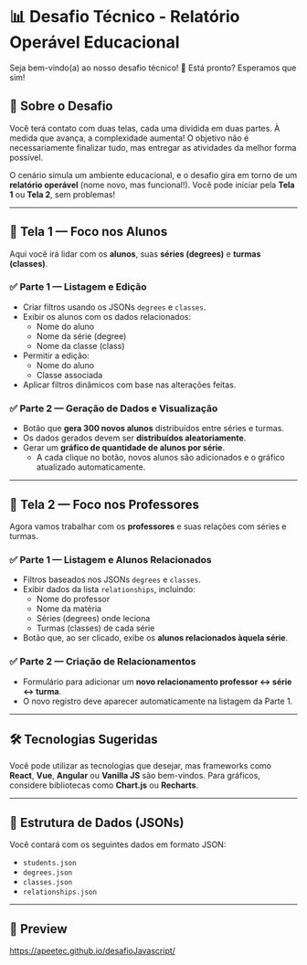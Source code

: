 # 📊 Desafio Técnico - Relatório Operável Educacional

Seja bem-vindo(a) ao nosso desafio técnico! 🎉 Está pronto? Esperamos que sim!

## 🧠 Sobre o Desafio

Você terá contato com duas telas, cada uma dividida em duas partes. À medida que avança, a complexidade aumenta! O objetivo não é necessariamente finalizar tudo, mas entregar as atividades da melhor forma possível.

O cenário simula um ambiente educacional, e o desafio gira em torno de um **relatório operável** (nome novo, mas funcional!). Você pode iniciar pela **Tela 1** ou **Tela 2**, sem problemas!

---

## 🧩 Tela 1 — Foco nos Alunos

Aqui você irá lidar com os **alunos**, suas **séries (degrees)** e **turmas (classes)**.

### ✅ Parte 1 — Listagem e Edição

- Criar filtros usando os JSONs `degrees` e `classes`.
- Exibir os alunos com os dados relacionados:
  - Nome do aluno
  - Nome da série (degree)
  - Nome da classe (class)
- Permitir a edição:
  - Nome do aluno
  - Classe associada
- Aplicar filtros dinâmicos com base nas alterações feitas.

### ✅ Parte 2 — Geração de Dados e Visualização

- Botão que **gera 300 novos alunos** distribuídos entre séries e turmas.
- Os dados gerados devem ser **distribuídos aleatoriamente**.
- Gerar um **gráfico de quantidade de alunos por série**.
  - A cada clique no botão, novos alunos são adicionados e o gráfico atualizado automaticamente.

---

## 🧩 Tela 2 — Foco nos Professores

Agora vamos trabalhar com os **professores** e suas relações com séries e turmas.

### ✅ Parte 1 — Listagem e Alunos Relacionados

- Filtros baseados nos JSONs `degrees` e `classes`.
- Exibir dados da lista `relationships`, incluindo:
  - Nome do professor
  - Nome da matéria
  - Séries (degrees) onde leciona
  - Turmas (classes) de cada série
- Botão que, ao ser clicado, exibe os **alunos relacionados àquela série**.

### ✅ Parte 2 — Criação de Relacionamentos

- Formulário para adicionar um **novo relacionamento professor ↔ série ↔ turma**.
- O novo registro deve aparecer automaticamente na listagem da Parte 1.

---

## 🛠 Tecnologias Sugeridas

Você pode utilizar as tecnologias que desejar, mas frameworks como **React**, **Vue**, **Angular** ou **Vanilla JS** são bem-vindos. Para gráficos, considere bibliotecas como **Chart.js** ou **Recharts**.

---

## 📁 Estrutura de Dados (JSONs)

Você contará com os seguintes dados em formato JSON:

- `students.json`
- `degrees.json`
- `classes.json`
- `relationships.json`

---
## 📁 Preview
<a href="https://apeetec.github.io/desafioJavascript/" target="!_blank">https://apeetec.github.io/desafioJavascript/</a>
